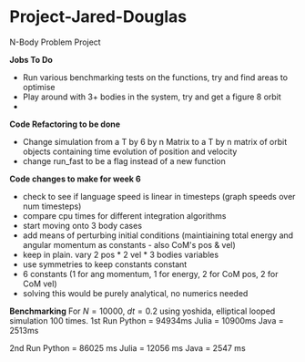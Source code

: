 # Project-Jared-Douglas
N-Body Problem Project

**Jobs To Do**
- Run various benchmarking tests on the functions, try and find areas to optimise
- Play around with 3+ bodies in the system, try and get a figure 8 orbit
- 

**Code Refactoring to be done**
- Change simulation from a T by 6 by n Matrix to a T by n matrix of orbit objects containing time evolution of position and velocity
- change run_fast to be a flag instead of a new function


**Code changes to make for week 6**
- check to see if language speed is linear in timesteps (graph speeds over num timesteps)
- compare cpu times for different integration algorithms
- start moving onto 3 body cases
- add means of perturbing initial conditions (maintiaining total energy and angular momentum as constants - also CoM's pos & vel)
- keep in plain. vary 2 pos * 2 vel * 3 bodies variables
- use symmetries to keep constants constant
- 6 constants (1 for ang momentum, 1 for energy, 2 for CoM pos, 2 for CoM vel)
- solving this would be purely analytical, no numerics needed

**Benchmarking**
For $N=10000$, $dt=0.2$ using yoshida, elliptical looped simulation 100 times.
1st Run
Python = 94934ms
Julia  = 10900ms
Java   =  2513ms

2nd Run
Python = 86025 ms
Julia  = 12056 ms
Java   =  2547 ms
